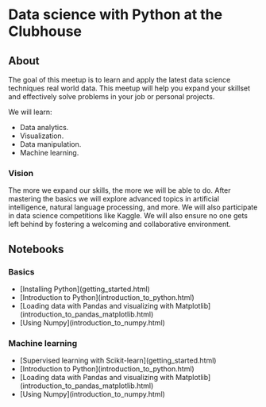 # Data science with Python at the Clubhouse

## About

The goal of this meetup is to learn and apply the latest data science techniques real world data. This meetup will help you expand your skillset and effectively solve problems in your job or personal projects.

We will learn:
- Data analytics.
- Visualization.
- Data manipulation.
- Machine learning.

### Vision
The more we expand our skills, the more we will be able to do. After mastering the basics we will explore advanced topics in artificial intelligence, natural language processing, and more. We will also participate in data science competitions like Kaggle. We will also ensure no one gets left behind by fostering a welcoming and collaborative environment.


## Notebooks


### Basics
<ul>
    <li>
        [Installing Python](getting_started.html)
    </li>
    <li>
        [Introduction to Python](introduction_to_python.html)
    </li>
    <li>
        [Loading data with Pandas and visualizing with Matplotlib](introduction_to_pandas_matplotlib.html)
    </li>
    <li>
        [Using Numpy](introduction_to_numpy.html)
    </li>    
</ul>


### Machine learning
<ul>
    <li>
        [Supervised learning with Scikit-learn](getting_started.html)
    </li>
    <li>
        [Introduction to Python](introduction_to_python.html)
    </li>
    <li>
        [Loading data with Pandas and visualizing with Matplotlib](introduction_to_pandas_matplotlib.html)
    </li>
    <li>
        [Using Numpy](introduction_to_numpy.html)
    </li>    
</ul>
    


